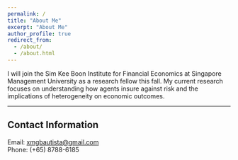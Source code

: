```yaml
---
permalink: /
title: "About Me"
excerpt: "About Me"
author_profile: true
redirect_from: 
  - /about/
  - /about.html
---
```


I will join the Sim Kee Boon Institute for Financial Economics at Singapore Management University as a research fellow this fall. 
My current research focuses on understanding how agents insure against risk and the implications of heterogeneity on economic outcomes.

___
## Contact Information
Email: [xmgbautista@gmail.com](mailto:xmgbautista@gmail.com)<br>
Phone: (+65) 8788-6185